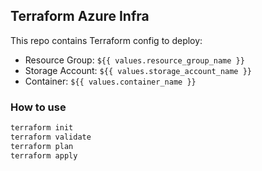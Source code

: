 ## Terraform Azure Infra

This repo contains Terraform config to deploy:
- Resource Group: `${{ values.resource_group_name }}`
- Storage Account: `${{ values.storage_account_name }}`
- Container: `${{ values.container_name }}`

### How to use
```sh
terraform init
terraform validate
terraform plan
terraform apply
